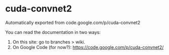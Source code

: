 # cuda-convnet2
Automatically exported from code.google.com/p/cuda-convnet2

You can read the documentation in two ways:
1. On this site: go to branches > wiki.
2. On Google Code (for now?): https://code.google.com/p/cuda-convnet2/
